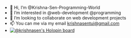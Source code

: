 - 👋 Hi, I’m @Krishna-Sen-Programming-World
- 👀 I’m interested in @web-development @programming
- 💞️ I’m looking to collaborate on web development projects
- 📫 You can me via my email krishnasentui@gmail.com
- [![@krishnasen's Holopin board](https://holopin.me/krishnasen)](https://holopin.io/@krishnasen)

<!---
Krishna-Sen-Programming-World/Krishna-Sen-Programming-World is a ✨ special ✨ repository because its `README.md` (this file) appears on your GitHub profile.
You can click the Preview link to take a look at your changes.
--->

